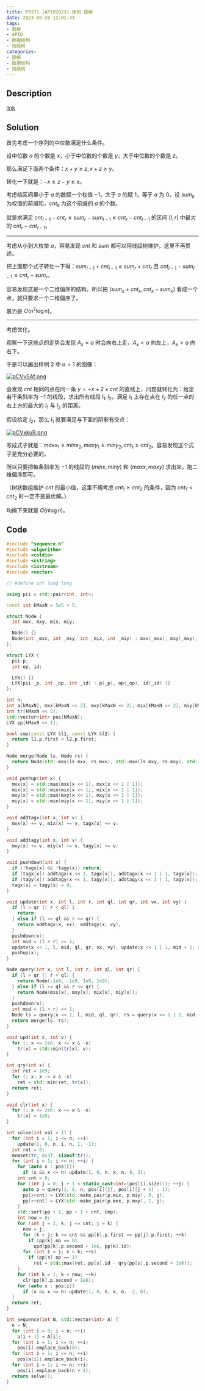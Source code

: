 ```yaml
---
title: P9371 [APIO2023] 序列 题解
date: 2023-06-26 12:01:43
tags:
- 题解
- APIO
- 数据结构
- 线段树
categories:
- 题解
- 数据结构
- 线段树
---
```


## Description

[link](https://www.luogu.com.cn/problem/P9371)

<!--more-->

## Solution

首先考虑一个序列的中位数满足什么条件。

设中位数 $a$ 的个数是 $x$，小于中位数的个数是 $y$，大于中位数的个数是 $z$。

那么满足下面两个条件：$x+y\geq z,x+z\geq y$。

转化一下就是：$-x\leq z-y\leq x$。

考虑给区间里小于 $a$ 的数赋一个权值 $-1$，大于 $a$ 的赋 $1$，等于 $a$ 为 $0$。设 $sum_k$ 为权值的前缀和，$cnt_k$ 为这个前缀的 $a$ 的个数。

就是求满足 $cnt_{l-1}-cnt_r\leq sum_r-sum_{l-1}\leq cnt_r-cnt_{l-1}$ 的区间 $[l,r]$ 中最大的 $cnt_r-cnt_{l-1}$。

---

考虑从小到大枚举 $a$，容易发现 $cnt$ 和 $sum$ 都可以用线段树维护，这里不再赘述。

把上面那个式子转化一下得：$sum_{l-1}+cnt_{l-1}\leq sum_r+cnt_r$ 且 $cnt_{l-1}-sum_{l-1}\leq cnt_r-sum_r$。

容易发现这是一个二维偏序的结构，所以把 $(sum_{x}+cnt_{x},cnt_{x}-sum_x)$ 看成一个点，就只要求一个二维偏序了。

暴力是 $O(n^2\log n)$。

---

考虑优化。

观察一下这些点的走势会发现 $A_x=a$ 时会向右上走，$A_x<a$ 向左上，$A_x>a$ 向右下。

于是可以画出样例 2 中 $a=1$ 的图像：

[![pCVv5Af.png](https://s1.ax1x.com/2023/06/11/pCVv5Af.png)](https://imgse.com/i/pCVv5Af)

会发现 $cnt$ 相同的点在同一条 $y=-x+2\times cnt$ 的直线上，问题就转化为：给定若干条斜率为 $-1$ 的线段，求出所有线段 $l_1,l_2$，满足 $l_1$ 上存在点在 $l_2$ 的任一点的右上方的最大的 $l_1$ 与 $l_2$ 的距离。 

假设给定 $l_2$，那么 $l_1$ 就要满足与下面的阴影有交点：

[![pCVxkuR.png](https://s1.ax1x.com/2023/06/11/pCVxkuR.png)](https://imgse.com/i/pCVxkuR)

写成式子就是：$maxx_1\geq minx_2,maxy_1\geq miny_2,cnt_1\geq cnt_2$。容易发现这个式子是充分必要的。

所以只要把每条斜率为 $-1$ 的线段的 $(minx,miny)$ 和 $(maxx,maxy)$ 求出来，跑二维偏序即可。

（树状数组维护 $cnt$ 的最小值，这里不用考虑 $cnt_1\geq cnt_2$ 的条件，因为 $cnt_1 < cnt_2$ 时一定不是最优解。）

均摊下来就是 $O(n\log n)$。

## Code

```cpp
#include "sequence.h"
#include <algorithm>
#include <cstdio>
#include <cstring>
#include <iostream>
#include <vector>

// #define int long long

using pii = std::pair<int, int>;

const int kMaxN = 5e5 + 5;

struct Node {
  int mxx, mxy, mix, miy;

  Node() {}
  Node(int _mxx, int _mxy, int _mix, int _miy) : mxx(_mxx), mxy(_mxy), mix(_mix), miy(_miy) {}
};

struct LYX {
  pii p;
  int op, id;

  LYX() {}
  LYX(pii _p, int _op, int _id) : p(_p), op(_op), id(_id) {}
};

int n;
int a[kMaxN], mxx[kMaxN << 2], mxy[kMaxN << 2], mix[kMaxN << 2], miy[kMaxN << 2], tagx[kMaxN << 2], tagy[kMaxN << 2];
int tr[kMaxN << 2];
std::vector<int> pos[kMaxN];
LYX pp[kMaxN << 1];

bool cmp(const LYX &l1, const LYX &l2) {
  return l1.p.first < l2.p.first;
}

Node merge(Node ls, Node rs) {
  return Node(std::max(ls.mxx, rs.mxx), std::max(ls.mxy, rs.mxy), std::min(ls.mix, rs.mix), std::min(ls.miy, rs.miy));
}

void pushup(int x) {
  mxx[x] = std::max(mxx[x << 1], mxx[x << 1 | 1]);
  mix[x] = std::min(mix[x << 1], mix[x << 1 | 1]);
  mxy[x] = std::max(mxy[x << 1], mxy[x << 1 | 1]);
  miy[x] = std::min(miy[x << 1], miy[x << 1 | 1]);
}

void addtagx(int x, int v) {
  mxx[x] += v, mix[x] += v, tagx[x] += v;
}

void addtagy(int x, int v) {
  mxy[x] += v, miy[x] += v, tagy[x] += v;
}

void pushdown(int x) {
  if (!tagx[x] && !tagy[x]) return;
  if (tagx[x]) addtagx(x << 1, tagx[x]), addtagx(x << 1 | 1, tagx[x]);
  if (tagy[x]) addtagy(x << 1, tagy[x]), addtagy(x << 1 | 1, tagy[x]);
  tagx[x] = tagy[x] = 0;
}

void update(int x, int l, int r, int ql, int qr, int vx, int vy) {
  if (l > qr || r < ql) {
    return;
  } else if (l >= ql && r <= qr) {
    return addtagx(x, vx), addtagy(x, vy);
  }
  pushdown(x);
  int mid = (l + r) >> 1;
  update(x << 1, l, mid, ql, qr, vx, vy), update(x << 1 | 1, mid + 1, r, ql, qr, vx, vy);
  pushup(x);
}

Node query(int x, int l, int r, int ql, int qr) {
  if (l > qr || r < ql) {
    return Node(-1e9, -1e9, 1e9, 1e9);
  } else if (l >= ql && r <= qr) {
    return Node(mxx[x], mxy[x], mix[x], miy[x]);
  }
  pushdown(x);
  int mid = (l + r) >> 1;
  Node ls = query(x << 1, l, mid, ql, qr), rs = query(x << 1 | 1, mid + 1, r, ql, qr);
  return merge(ls, rs);
}

void upd(int x, int v) {
  for (; x <= 2e6; x += x & -x)
    tr[x] = std::min(tr[x], v);
}

int qry(int x) {
  int ret = 1e9;
  for (; x; x -= x & -x)
    ret = std::min(ret, tr[x]);
  return ret;
}

void clr(int x) {
  for (; x <= 2e6; x += x & -x)
    tr[x] = 1e9;
}

int solve(int val = 1) {
  for (int i = 1; i <= n; ++i)
    update(1, 0, n, i, n, 1, -1);
  int ret = 0;
  memset(tr, 0x3f, sizeof(tr));
  for (int i = 1; i <= n; ++i) {
    for (auto x : pos[i])
      if (x && x <= n) update(1, 0, n, x, n, 0, 2);
    int cnt = 0;
    for (int j = 0; j + 1 < static_cast<int>(pos[i].size()); ++j) {
      auto p = query(1, 0, n, pos[i][j], pos[i][j + 1] - 1);
      pp[++cnt] = LYX(std::make_pair(p.mix, p.miy), 0, j);
      pp[++cnt] = LYX(std::make_pair(p.mxx, p.mxy), 1, j);
    }
    std::sort(pp + 1, pp + 1 + cnt, cmp);
    int now = 0;
    for (int j = 1, k; j <= cnt; j = k) {
      now = j;
      for (k = j; k <= cnt && pp[k].p.first == pp[j].p.first; ++k)
        if (pp[k].op == 0)
          upd(pp[k].p.second + 1e6, pp[k].id);
      for (int s = j; s < k; ++s)
        if (pp[s].op == 1)
          ret = std::max(ret, pp[s].id - qry(pp[s].p.second + 1e6));
    }
    for (int k = 1; k < now; ++k)
      clr(pp[k].p.second + 1e6);
    for (auto x : pos[i])
      if (x && x <= n) update(1, 0, n, x, n, -2, 0);
  }
  return ret;
}

int sequence(int N, std::vector<int> A) {
  n = N;
  for (int i = 0; i < n; ++i)
    a[i + 1] = A[i];
  for (int i = 1; i <= n; ++i)
    pos[i].emplace_back(0);
  for (int i = 1; i <= n; ++i)
    pos[a[i]].emplace_back(i);
  for (int i = 1; i <= n; ++i)
    pos[i].emplace_back(n + 1);
  return solve();
}
```
